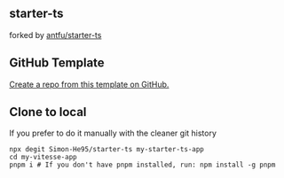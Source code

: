 ## starter-ts
forked by [antfu/starter-ts](https://github.com/antfu/vitesse)

## GitHub Template
[Create a repo from this template on GitHub.](https://github.com/Simon-He95/starter-ts/generate)

## Clone to local
If you prefer to do it manually with the cleaner git history
```
npx degit Simon-He95/starter-ts my-starter-ts-app
cd my-vitesse-app
pnpm i # If you don't have pnpm installed, run: npm install -g pnpm
```

